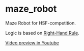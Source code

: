 # maze_robot
Maze Robot for HSF-competition.

Logic is based on [Right-Hand Rule](https://en.wikipedia.org/wiki/Maze_solving_algorithm#Wall_follower).

[Video preview in Youtube](https://www.youtube.com/watch?v=b5uIHN1DlD0)
